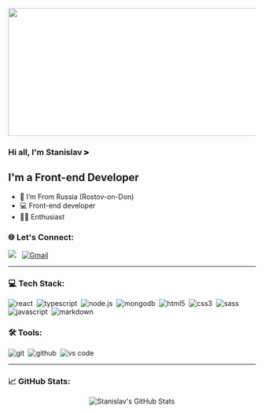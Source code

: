 <div align='center'>
  <img width='846' height='260' align='center' src="https://i.pinimg.com/originals/c8/f5/5d/c8f55d803ff511d5042cb09b879843fb.gif">
</div>

### Hi all, I'm Stanislav  <img height='10' src="https://github.com/staszarzarstas/staszarzarstas/blob/main/asset/accenture.svg" height="30"/>

## I'm a Front-end Developer

- 📍 I’m From Russia (Rostov-on-Don)
- 💻 Front-end developer
- 👨‍💻 Enthusiast 

### 🌐 Let's Connect:
[<p align='left'>
<img src="https://img.shields.io/badge/telegram-blue?style=for-the-badge&logo=telegram&logoColor=white"/>][telegram] 
&nbsp;
<a href="mailto:yungfefebeatss@gmail.com"><img src="https://img.shields.io/badge/gmail-EA4335.svg?&style=for-the-badge&logo=gmail&logoColor=ffffff" alt="Gmail" /></a>&nbsp;
</p>

---

### 💻 Tech Stack:

<img alt="react" src="https://img.shields.io/badge/react-61DAFB.svg?&style=for-the-badge&logo=react&logoColor=fff" />&nbsp;
<img alt="typescript" src="https://img.shields.io/badge/typescript-007ACC.svg?&style=for-the-badge&logo=typescript&logoColor=fff" />&nbsp;
<img alt="node.js" src="https://img.shields.io/badge/node.js-90C53F.svg?&style=for-the-badge&logo=node.js&logoColor=fff" />&nbsp;
<img alt="mongodb" src="https://img.shields.io/badge/mongodb-26A944.svg?&style=for-the-badge&logo=mongodb&logoColor=fff" />&nbsp;
<img alt="html5" src="https://img.shields.io/badge/html-E34F26.svg?&style=for-the-badge&logo=html5&logoColor=fff" />&nbsp;
<img alt="css3" src="https://img.shields.io/badge/css-1572B6.svg?&style=for-the-badge&logo=css3&logoColor=fff" />&nbsp;
<img alt="sass" src="https://img.shields.io/badge/sass-CF649A.svg?&style=for-the-badge&logo=sass&logoColor=fff" />&nbsp;
<img alt="javascript" src="https://img.shields.io/badge/javascript-F7DF1E.svg?&style=for-the-badge&logo=javascript&logoColor=fff" />&nbsp;
<img alt="markdown" src="https://img.shields.io/badge/markdown-000.svg?&style=for-the-badge&logo=markdown&logoColor=fff" />&nbsp;

### 🛠 Tools:

<img alt="git" src="https://img.shields.io/badge/git-F05033.svg?&style=for-the-badge&logo=git&logoColor=fff" />&nbsp;
<img alt="github" src="https://img.shields.io/badge/github-000.svg?&style=for-the-badge&logo=github&logoColor=fff" />&nbsp;
<img alt="vs code" src="https://img.shields.io/badge/vs code-007ACC.svg?&style=for-the-badge&logo=visual-studio-code&logoColor=fff" />&nbsp;

--- 

### 📈 GitHub Stats:

<p align="center">
  <img src="https://github-readme-stats.vercel.app/api?username=staszarzarstas&show_icons=true&theme=tokyonight" alt="Stanislav's GitHub Stats" />
</p>



[telegram]: https://t.me/divclassname
